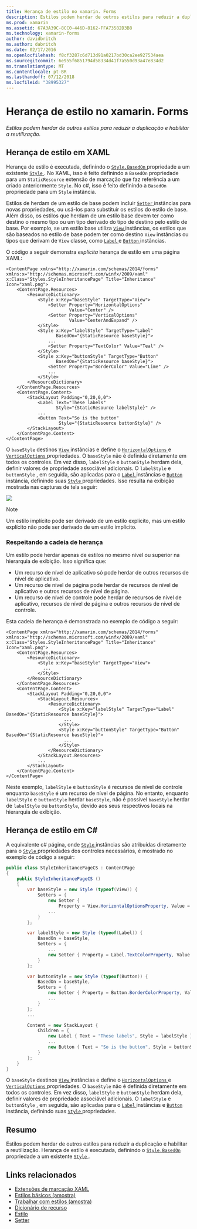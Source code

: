 ```yaml
---
title: Herança de estilo no xamarin. Forms
description: Estilos podem herdar de outros estilos para reduzir a duplicação e habilitar a reutilização. Este artigo explica como executar a herança de estilo em um aplicativo xamarin. Forms.
ms.prod: xamarin
ms.assetid: 67A3A39C-8CC0-446D-8162-FFA73582D3B8
ms.technology: xamarin-forms
author: davidbritch
ms.author: dabritch
ms.date: 02/17/2016
ms.openlocfilehash: f8cf3287c6d713d91a0217bd30ca2ee927534aea
ms.sourcegitcommit: 6e955f6851794d58334d41f7a550d93a47e834d2
ms.translationtype: MT
ms.contentlocale: pt-BR
ms.lasthandoff: 07/12/2018
ms.locfileid: "38995327"
---
```

# <a name="style-inheritance-in-xamarinforms"></a>Herança de estilo no xamarin. Forms

_Estilos podem herdar de outros estilos para reduzir a duplicação e habilitar a reutilização._

## <a name="style-inheritance-in-xaml"></a>Herança de estilo em XAML

Herança de estilo é executada, definindo o [ `Style.BasedOn` ](xref:Xamarin.Forms.Style.BasedOn) propriedade a um existente [ `Style` ](xref:Xamarin.Forms.Style). No XAML, isso é feito definindo a `BasedOn` propriedade para um `StaticResource` extensão de marcação que faz referência a um criado anteriormente `Style`. No c#, isso é feito definindo a `BasedOn` propriedade para um `Style` instância.

Estilos de herdam de um estilo de base podem incluir [ `Setter` ](xref:Xamarin.Forms.Setter) instâncias para novas propriedades, ou usá-los para substituir os estilos do estilo de base. Além disso, os estilos que herdam de um estilo base devem ter como destino o mesmo tipo ou um tipo derivado do tipo de destino pelo estilo de base. Por exemplo, se um estilo base utiliza [ `View` ](xref:Xamarin.Forms.View) instâncias, os estilos que são baseados no estilo de base podem ter como destino `View` instâncias ou tipos que derivam de `View` classe, como [ `Label` ](xref:Xamarin.Forms.Label) e [ `Button` ](xref:Xamarin.Forms.Button) instâncias.

O código a seguir demonstra *explícita* herança de estilo em uma página XAML:

```xaml
<ContentPage xmlns="http://xamarin.com/schemas/2014/forms" xmlns:x="http://schemas.microsoft.com/winfx/2009/xaml" x:Class="Styles.StyleInheritancePage" Title="Inheritance" Icon="xaml.png">
    <ContentPage.Resources>
        <ResourceDictionary>
            <Style x:Key="baseStyle" TargetType="View">
                <Setter Property="HorizontalOptions"
                        Value="Center" />
                <Setter Property="VerticalOptions"
                        Value="CenterAndExpand" />
            </Style>
            <Style x:Key="labelStyle" TargetType="Label"
                   BasedOn="{StaticResource baseStyle}">
                ...
                <Setter Property="TextColor" Value="Teal" />
            </Style>
            <Style x:Key="buttonStyle" TargetType="Button"
                   BasedOn="{StaticResource baseStyle}">
                <Setter Property="BorderColor" Value="Lime" />
                ...
            </Style>
        </ResourceDictionary>
    </ContentPage.Resources>
    <ContentPage.Content>
        <StackLayout Padding="0,20,0,0">
            <Label Text="These labels"
                   Style="{StaticResource labelStyle}" />
            ...
            <Button Text="So is the button"
                    Style="{StaticResource buttonStyle}" />
        </StackLayout>
    </ContentPage.Content>
</ContentPage>
```

O `baseStyle` destinos [ `View` ](xref:Xamarin.Forms.View) instâncias e define o [ `HorizontalOptions` ](xref:Xamarin.Forms.View.HorizontalOptions) e [ `VerticalOptions` ](xref:Xamarin.Forms.View.VerticalOptions) propriedades. O `baseStyle` não é definida diretamente em todos os controles. Em vez disso, `labelStyle` e `buttonStyle` herdam dela, definir valores de propriedade associável adicionais. O `labelStyle` e `buttonStyle` , em seguida, são aplicadas para o [ `Label` ](xref:Xamarin.Forms.Label) instâncias e [ `Button` ](xref:Xamarin.Forms.Button) instância, definindo suas [ `Style` ](xref:Xamarin.Forms.VisualElement.Style) propriedades. Isso resulta na exibição mostrada nas capturas de tela seguir:

[![](inheritance-images/style-inheritance.png)](inheritance-images/style-inheritance-large.png#lightbox)

> [!NOTE]
> Um estilo implícito pode ser derivado de um estilo explícito, mas um estilo explícito não pode ser derivado de um estilo implícito.

### <a name="respecting-the-inheritance-chain"></a>Respeitando a cadeia de herança

Um estilo pode herdar apenas de estilos no mesmo nível ou superior na hierarquia de exibição. Isso significa que:

- Um recurso de nível de aplicativo só pode herdar de outros recursos de nível de aplicativo.
- Um recurso de nível de página pode herdar de recursos de nível de aplicativo e outros recursos de nível de página.
- Um recurso de nível de controle pode herdar de recursos de nível de aplicativo, recursos de nível de página e outros recursos de nível de controle.

Esta cadeia de herança é demonstrada no exemplo de código a seguir:

```xaml
<ContentPage xmlns="http://xamarin.com/schemas/2014/forms" xmlns:x="http://schemas.microsoft.com/winfx/2009/xaml" x:Class="Styles.StyleInheritancePage" Title="Inheritance" Icon="xaml.png">
    <ContentPage.Resources>
        <ResourceDictionary>
            <Style x:Key="baseStyle" TargetType="View">
              ...
            </Style>
        </ResourceDictionary>
    </ContentPage.Resources>
    <ContentPage.Content>
        <StackLayout Padding="0,20,0,0">
            <StackLayout.Resources>
                <ResourceDictionary>
                    <Style x:Key="labelStyle" TargetType="Label" BasedOn="{StaticResource baseStyle}">
                      ...
                    </Style>
                    <Style x:Key="buttonStyle" TargetType="Button" BasedOn="{StaticResource baseStyle}">
                      ...
                    </Style>
                </ResourceDictionary>
            </StackLayout.Resources>
            ...
        </StackLayout>
    </ContentPage.Content>
</ContentPage>
```

Neste exemplo, `labelStyle` e `buttonStyle` é recursos de nível de controle enquanto `baseStyle` é um recurso de nível de página. No entanto, enquanto `labelStyle` e `buttonStyle` herdar `baseStyle`, não é possível `baseStyle` herdar de `labelStyle` ou `buttonStyle`, devido aos seus respectivos locais na hierarquia de exibição.

## <a name="style-inheritance-in-c35"></a>Herança de estilo em C&#35;

A equivalente c# página, onde [ `Style` ](xref:Xamarin.Forms.Style) instâncias são atribuídas diretamente para o [ `Style` ](xref:Xamarin.Forms.VisualElement.Style) propriedades dos controles necessários, é mostrado no exemplo de código a seguir:

```csharp
public class StyleInheritancePageCS : ContentPage
{
    public StyleInheritancePageCS ()
    {
        var baseStyle = new Style (typeof(View)) {
            Setters = {
                new Setter {
                    Property = View.HorizontalOptionsProperty, Value = LayoutOptions.Center    },
                ...
            }
        };

        var labelStyle = new Style (typeof(Label)) {
            BasedOn = baseStyle,
            Setters = {
                ...
                new Setter { Property = Label.TextColorProperty, Value = Color.Teal    }
            }
        };

        var buttonStyle = new Style (typeof(Button)) {
            BasedOn = baseStyle,
            Setters = {
                new Setter { Property = Button.BorderColorProperty, Value =    Color.Lime },
                ...
            }
        };
        ...

        Content = new StackLayout {
            Children = {
                new Label { Text = "These labels", Style = labelStyle },
                ...
                new Button { Text = "So is the button", Style = buttonStyle }
            }
        };
    }
}
```

O `baseStyle` destinos [ `View` ](xref:Xamarin.Forms.View) instâncias e define o [ `HorizontalOptions` ](xref:Xamarin.Forms.View.HorizontalOptions) e [ `VerticalOptions` ](xref:Xamarin.Forms.View.VerticalOptions) propriedades. O `baseStyle` não é definida diretamente em todos os controles. Em vez disso, `labelStyle` e `buttonStyle` herdam dela, definir valores de propriedade associável adicionais. O `labelStyle` e `buttonStyle` , em seguida, são aplicadas para o [ `Label` ](xref:Xamarin.Forms.Label) instâncias e [ `Button` ](xref:Xamarin.Forms.Button) instância, definindo suas [ `Style` ](xref:Xamarin.Forms.VisualElement.Style) propriedades.

## <a name="summary"></a>Resumo

Estilos podem herdar de outros estilos para reduzir a duplicação e habilitar a reutilização. Herança de estilo é executada, definindo o [ `Style.BasedOn` ](xref:Xamarin.Forms.Style.BasedOn) propriedade a um existente [ `Style` ](xref:Xamarin.Forms.Style).


## <a name="related-links"></a>Links relacionados

- [Extensões de marcação XAML](~/xamarin-forms/xaml/xaml-basics/xaml-markup-extensions.md)
- [Estilos básicos (amostra)](https://developer.xamarin.com/samples/xamarin-forms/UserInterface/Styles/BasicStyles/)
- [Trabalhar com estilos (amostra)](https://developer.xamarin.com/samples/xamarin-forms/WorkingWithStyles/)
- [Dicionário de recurso](xref:Xamarin.Forms.ResourceDictionary)
- [Estilo](xref:Xamarin.Forms.Style)
- [Setter](xref:Xamarin.Forms.Setter)

